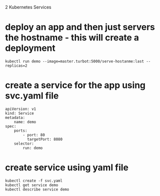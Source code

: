 2 Kubernetes Services

# deploy an app and then just servers the hostname - this will create a deployment
	kubectl run demo --image=master.turbot:5000/serve-hostanme:last --replicas=2

# create a service for the app using svc.yaml file
	apiVersion: v1
	kind: Service
	metadata:
		name: demo
	spec:
		ports:
			- port: 80
			  targetPort: 8080
		selector:
			run: demo

# create service using yaml file
	kubectl create -f svc.yaml
	kubectl get service demo
	kubectl describe service demo